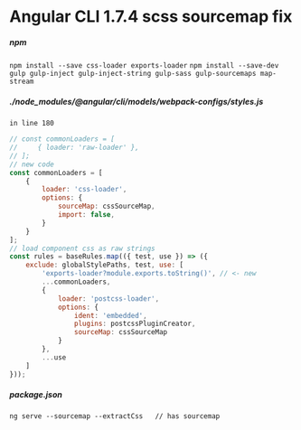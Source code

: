 # Angular CLI 1.7.4 scss sourcemap fix

##### npm
`npm install --save css-loader exports-loader`
`npm install --save-dev gulp gulp-inject gulp-inject-string gulp-sass gulp-sourcemaps map-stream`

##### ./node_modules/@angular/cli/models/webpack-configs/styles.js
`in line 180`
```javascript
// const commonLoaders = [
//     { loader: 'raw-loader' },
// ];
// new code
const commonLoaders = [
    {
        loader: 'css-loader',
        options: {
            sourceMap: cssSourceMap,
            import: false,
        }
    }
];
// load component css as raw strings
const rules = baseRules.map(({ test, use }) => ({
    exclude: globalStylePaths, test, use: [
        'exports-loader?module.exports.toString()', // <- new
        ...commonLoaders,
        {
            loader: 'postcss-loader',
            options: {
                ident: 'embedded',
                plugins: postcssPluginCreator,
                sourceMap: cssSourceMap
            }
        },
        ...use
    ]
}));
```

##### package.json
`ng serve --sourcemap --extractCss   // has sourcemap ` 
